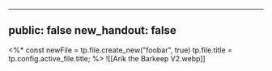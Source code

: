 
---
public: false
new_handout: false
---
<%*
const newFile = tp.file.create_new("foobar", true)
tp.file.title = tp.config.active_file.title;
%>
![[Arik the Barkeep V2.webp]]